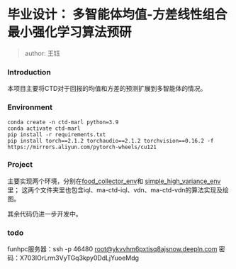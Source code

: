 # 毕业设计： 多智能体均值-方差线性组合最小强化学习算法预研

> author: 王钰

### Introduction

本项目主要将CTD对于回报的均值和方差的预测扩展到多智能体的情况。

### Environment

````
conda create -n ctd-marl python=3.9
conda activate ctd-marl
pip install -r requirements.txt
pip install torch==2.1.2 torchaudio==2.1.2 torchvision==0.16.2 -f https://mirrors.aliyun.com/pytorch-wheels/cu121
````


### Project

主要实现两个环境，分别在[food_collector_env](food_collector_env)和
[simple_high_variance_env](simple_high_variance_env)里；
这两个文件夹里也包含iql、ma-ctd-iql、vdn、ma-ctd-vdn的算法实现及绘图。

其余代码仍进一步开发中。

### todo

funhpc服务器：ssh -p 46480 root@ykvvhm6pxtisq8ajsnow.deepln.com
密码：X703IOrLrm3VyTGq3kpy0DdLjYuoeMdg

